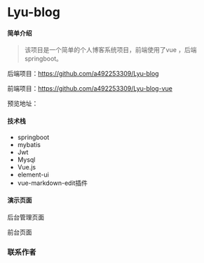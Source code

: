 # Lyu-blog
#### 简单介绍

> 该项目是一个简单的个人博客系统项目，前端使用了vue ，后端springboot。

后端项目：https://github.com/a492253309/Lyu-blog

前端项目：https://github.com/a492253309/Lyu-blog-vue

预览地址： 

#### 技术栈

- springboot
- mybatis
- Jwt
- Mysql
- Vue.js
- element-ui
- vue-markdown-edit插件

#### 演示页面

后台管理页面



前台页面





### 联系作者


